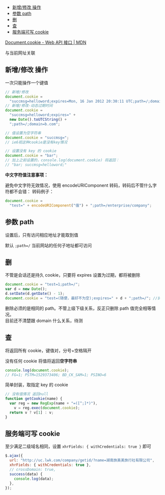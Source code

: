 - [新增/修改 操作](#新增修改-操作)
- [参数 path](#参数-path)
- [删](#删)
- [查](#查)
- [服务端可写 cookie](#服务端可写-cookie)

[Document.cookie - Web API 接口 | MDN](https://developer.mozilla.org/zh-CN/docs/Web/API/Document/cookie)

与当前网址关联

## 新增/修改 操作

一次只能操作一个键值

```js
// 新增/修改
document.cookie =
  "succmsg=helloword;expires=Mon, 16 Jan 2012 20:30:11 UTC;path=/;domain=b.com";
// 新增/修改-动态过期时间
document.cookie =
  "succmsg=helloword;expires=" +
  new Date().toUTCString() +
  ";path=/;domain=b.com";

// 值设置为空字符串
document.cookie = "succmsg=";
// ie6视这种cookie是没有key情况

// 设置没有 key 的 cookie
document.cookie = "bar";
// 加上之前设置的，console.log(document.cookie) 将返回：
// "bar; succmsg=helloword;"
```

**中文字符值注意事项：**

避免中文字符无效情况，使用 encodeURIComponent 转码，转码后不管什么字符都不会错：
转码例子：

```js
document.cookie =
  "test=" + encodeURIComponent("值") + ";path=/enterprise/company";
```

## 参数 path

设置后，只有访问相应地址才能取到值

默认 `;path=/` 当前网站的任何子地址都可访问

## 删

不管是会话还是持久 cookie，只要将 expires 设置为过期，都将被删除

```js
document.cookie = "test=1;path=/";
var d = new Date();
d.setDate(d.getDate() - 1);
document.cookie = "test=(随便，最好不为空);expires=" + d + ";path=/"; //执行删除
```

删除必须的是相同的 path。不管上级下级关系，反正只删除 path 值完全相等情况。  
目前还不清楚跟 domain 什么关系，待测

## 查

将返回所有 cookie，键值对，分号+空格隔开

没有任何 cookie 将值将返回**空字符串**

```js
console.log(document.cookie);
// FG=1; PSTM=1529373406; BD_CK_SAM=1; PSINO=6
```

简单封装，取指定 key 的 cookie

```js
// 没有值情况 返回null
function getCookie(name) {
  var reg = new RegExp(name + "=([^;]*)"),
    v = reg.exec(document.cookie);
  return v ? v[1] : v;
}
```

## 服务端可写 cookie

至少满足二级域名相同，设置 `xhrFields: { withCredentials: true }` 即可

```js
$.ajax({
  url: "http://uc.lwk.com/company/getid/?name=湖南旅美美旅行社有限公司",
  xhrFields: { withCredentials: true },
  // crossDomain: true,
  success(data) {
    console.log(data);
  },
});
```
